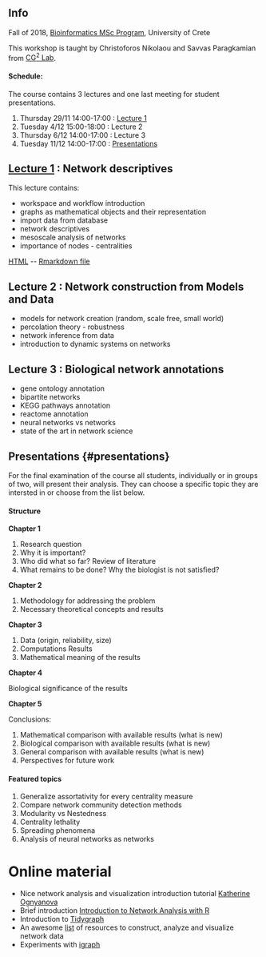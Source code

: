 ## Info

Fall of 2018, [Bioinformatics MSc Program](https://bioinfo-grad.gr), University of Crete

This workshop is taught by Christoforos Nikolaou and Savvas Paragkamian from [CG<sup>2</sup> Lab](https://computational-genomics-uoc.weebly.com).

#### Schedule:

The course contains 3 lectures and one last meeting for student presentations.

1. Thursday 29/11 14:00-17:00 : [Lecture 1](workshop_1.html)
2. Tuesday 4/12 15:00-18:00 : Lecture 2
3. Thursday 6/12 14:00-17:00 : Lecture 3
4. Tuesday 11/12 14:00-17:00 : [Presentations](#presentations)

## [Lecture 1](workshop_1.html) : Network descriptives

This lecture contains: 

* workspace and workflow introduction
* graphs as mathematical objects and their representation
* import data from database
* network descriptives
* mesoscale analysis of networks
* importance of nodes - centralities

[HTML](workshop_1.html) -- [Rmarkdown file](workshop_1.Rmd)

## Lecture 2 : Network construction from Models and Data

* models for network creation (random, scale free, small world)
* percolation theory - robustness
* network inference from data
* introduction to dynamic systems on networks

## Lecture 3  : Biological network annotations 

* gene ontology annotation
* bipartite networks
* KEGG pathways annotation
* reactome annotation
* neural networks vs networks
* state of the art in network science

## Presentations {#presentations}

For the final examination of the course all students, individually or in groups of two, will present their analysis. They can choose a specific topic they are intersted in or choose from the list below.

#### Structure

**Chapter 1** 

1. Research question
2. Why it is important?
3. Who did what so far?  Review of literature
4. What remains to be done? Why the biologist is not satisfied?

**Chapter 2**

1. Methodology for addressing the problem
2. Necessary theoretical concepts and results

**Chapter 3**

1. Data (origin, reliability, size)
2. Computations Results 
3. Mathematical meaning of the results 

**Chapter 4**

Biological significance of the results 

**Chapter 5**

Conclusions:

1. Mathematical comparison with available results (what is new)
2. Biological comparison with available results (what is new)
3. General comparison with available results (what is new)
4. Perspectives for future work 


#### Featured topics 

1. Generalize assortativity for every centrality measure
2. Compare network community detection methods
3. Modularity vs Nestedness
4. Centrality lethality
5. Spreading phenomena
6. Analysis of neural networks as networks


# Online material

* Nice network analysis and visualization introduction tutorial [Katherine Ognyanova](http://kateto.net/network-visualization)
* Brief introduction [Introduction to Network Analysis with R](https://www.jessesadler.com/post/network-analysis-with-r/)
* Introduction to [Tidygraph](https://www.data-imaginist.com/2017/introducing-tidygraph/)
* An awesome [list](https://github.com/briatte/awesome-network-analysis) of resources to construct, analyze and visualize network data
* Experiments with [igraph](https://www.r-bloggers.com/experiments-with-igraph/)

  